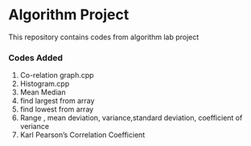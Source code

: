 # Algorithm Project
This repository contains codes from algorithm lab project
### Codes Added
1. Co-relation graph.cpp
2. Histogram.cpp
3. Mean Median
4. find largest from array
5. find lowest from array
6. Range , mean deviation, variance,standard deviation, coefficient of veriance
7. Karl Pearson’s Correlation Coefficient
